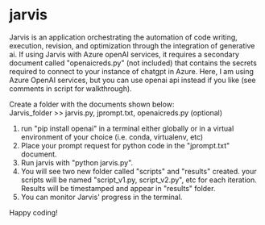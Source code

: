 # jarvis

Jarvis is an application orchestrating the automation of code writing, execution, revision, and optimization through the integration of generative ai.  If using Jarvis with Azure openAI services, it requires a secondary document called "openaicreds.py" (not included) that contains the secrets required to connect to your instance of chatgpt in Azure.  Here, I am using Azure OpenAI services, but you can use openai api instead if you like (see comments in script for walkthrough).

Create a folder with the documents shown below:  
Jarvis_folder >> jarvis.py, jprompt.txt, openaicreds.py (optional)

1. run "pip install openai" in a terminal either globally or in a virtual environment of your choice (i.e. conda, virtualenv, etc)
2. Place your prompt request for python code in the "jprompt.txt" document.
3. Run jarvis with "python jarvis.py".
4. You will see two new folder called "scripts" and "results" created.  your scripts will be named "script_v1.py, script_v2.py", etc for each iteration.  Results will be timestamped and appear in "results" folder.
5. You can monitor Jarvis' progress in the terminal.  
  
Happy coding!
